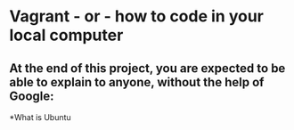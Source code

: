 # Vagrant - or - how to code in your local computer

## At the end of this project, you are expected to be able to explain to anyone, without the help of Google:

*What is Ubuntu 
